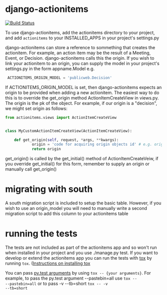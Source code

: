 django-actionitems
==================
[![Build Status](https://travis-ci.org/birdsarah/django-actionitems.png?branch=master)](https://travis-ci.org/birdsarah/django-actionitems)

To use django-actionitems, add the actionitems directory to your project, and add <code>actionitems</code> to your INSTALLED_APPS in your project's settings.py

django-actionitems can store a reference to sommething that creates the actionitem. For example, an action item may be the result of a Meeting, Event, or Decision. django-actionitems calls this the origin. If you wish to link your actionitem to an origin, you can supply the model in your project's settings.py in the form appname.Model e.g.

```python
 ACTIONITEMS_ORIGIN_MODEL = 'publicweb.Decision'
``` 
If ACTIONITEMS_ORIGIN_MODEL is set, then django-actionitems expects an origin to be provided when adding a new actionitem. The easiest way to do this is to override the get_origin method ActionItemCreateView in views.py.
The origin is the pk of the object. For example, if our origin is a "decision", we might set origin as follows: 
```python
from actionitems.views import ActionItemCreateView


class MyCustomActionItemCreateView(ActionItemCreateView):

    def get_origin(self, request, *args, **kwargs):
            origin = 'code for acquiring origin objects id' # e.g. origin = kwargs.get('decisionpk')
            return origin
``` 
get_origin() is called by the get_initial() method of ActionItemCreateVeiw, if you override get_initial() for this form, remember to supply an origin or manually call get_origin()

migrating with south
====================
A south migration script is included to setup the basic table. However, if you wish to use an origin_model you will need to manually write a second migration script to add this column to your actionitems table 

running the tests
=================

The tests are not included as part of the actionitems app and so won't run when installed in your project and you use ./manage.py test. If you want to develop or extend the actionitems app you can run the tests with [tox](http://tox.readthedocs.org) by running <code>tox</code>. ([Instructions on installing tox](http://tox.readthedocs.org/en/latest/install.html)

You can pass [py.test arguments](http://pytest.org/latest/usage.html) by using <code>tox -- {your arguments}</code>. For example, to pass the py.test argument --pastebin=all use <code>tox -- --pastebin=all</code> or to pass -v --tb=short <code>tox -- -v --tb=short</code>

